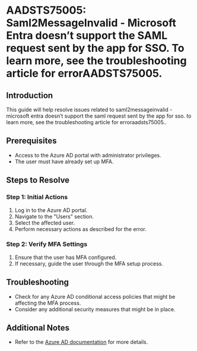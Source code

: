 # AADSTS75005: Saml2MessageInvalid - Microsoft Entra doesn’t support the SAML request sent by the app for SSO. To learn more, see the troubleshooting article for errorAADSTS75005.

## Introduction
This guide will help resolve issues related to saml2messageinvalid - microsoft entra doesn’t support the saml request sent by the app for sso. to learn more, see the troubleshooting article for erroraadsts75005..

## Prerequisites
- Access to the Azure AD portal with administrator privileges.
- The user must have already set up MFA.

## Steps to Resolve

### Step 1: Initial Actions
1. Log in to the Azure AD portal.
2. Navigate to the "Users" section.
3. Select the affected user.
4. Perform necessary actions as described for the error.

### Step 2: Verify MFA Settings
1. Ensure that the user has MFA configured.
2. If necessary, guide the user through the MFA setup process.

## Troubleshooting
- Check for any Azure AD conditional access policies that might be affecting the MFA process.
- Consider any additional security measures that might be in place.

## Additional Notes
- Refer to the [Azure AD documentation](https://learn.microsoft.com/en-us/azure/active-directory/) for more details.
